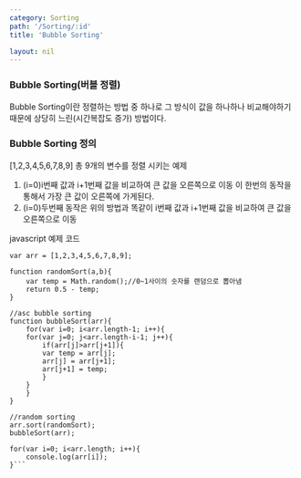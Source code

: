 ```yaml
---
category: Sorting
path: '/Sorting/:id'
title: 'Bubble Sorting'

layout: nil
---
```


### Bubble Sorting(버블 정렬)
Bubble Sorting이란 정렬하는 방법 중 하나로 그 방식이 값을 하나하나 비교해야하기 때문에 상당히 느린(시간복잡도 증가) 방법이다.

### Bubble Sorting 정의

[1,2,3,4,5,6,7,8,9] 총 9개의 변수를 정렬 시키는 예제 
1. (i=0)i번째 값과 i+1번째 값을 비교하여 큰 값을 오른쪽으로 이동
   이 한번의 동작을 통해서 가장 큰 값이 오른쪽에 가게된다.
2. (i=0)두번째 동작은 위의 방법과 똑같이 i번째 값과 i+1번째 값을 비교하여 큰 값을 오른쪽으로 이동


javascript  예제 코드
```//initialize variable
var arr = [1,2,3,4,5,6,7,8,9];

function randomSort(a,b){
    var temp = Math.random();//0~1사이의 숫자를 랜덤으로 뽑아냄
    return 0.5 - temp;
}

//asc bubble sorting
function bubbleSort(arr){
    for(var i=0; i<arr.length-1; i++){
    for(var j=0; j<arr.length-i-1; j++){
        if(arr[j]>arr[j+1]){
        var temp = arr[j];
        arr[j] = arr[j+1];
        arr[j+1] = temp;
        }
    }
    }
}

//random sorting
arr.sort(randomSort);
bubbleSort(arr);

for(var i=0; i<arr.length; i++){
    console.log(arr[i]);
}```

